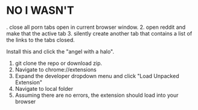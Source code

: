 # NO I WASN'T

. close all porn tabs open in current browser window.
2. open reddit and make that the active tab
3. silently create another tab that contains a list of the links to the tabs closed.

Install this and click the "angel with a halo".

1. git clone the repo or download zip.
2. Navigate to chrome://extensions
3. Expand the developer dropdown menu and click "Load Unpacked Extension"
4. Navigate to local folder
5. Assuming there are no errors, the extension should load into your browser

